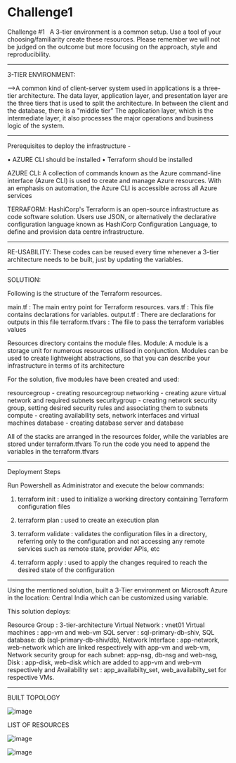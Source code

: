 # Challenge1

Challenge #1
 
A 3-tier environment is a common setup. Use a tool of your choosing/familiarity create these resources. Please remember we will not be judged on the outcome but more focusing on the approach, style and reproducibility.

_____________________________________________________________________________________________________________________________________

3-TIER ENVIRONMENT: 

-->A common kind of client-server system used in applications is a three-tier architecture. The data layer, application layer, and presentation layer are the three tiers that is used to split the architecture. In between the client and the database, there is a "middle tier” The application layer, which is the intermediate layer, it also processes the major operations and business logic of the system. 

____________________________________________________________________________________________________________________________________
Prerequisites to deploy the infrastructure - 

•	AZURE CLI should be installed
•	Terraform should be installed

AZURE CLI: A collection of commands known as the Azure command-line interface (Azure CLI) is used to create and manage Azure resources. With an emphasis on automation, the Azure CLI is accessible across all Azure services

TERRAFORM: HashiCorp's Terraform is an open-source infrastructure as code software solution. Users use JSON, or alternatively the declarative configuration language known as HashiCorp Configuration Language, to define and provision data centre infrastructure.

____________________________________________________________________________________________________________________________________

RE-USABILITY:
These codes can be reused every time whenever a 3-tier architecture needs to be built, just by updating the variables.

____________________________________________________________________________________________________________________________________

SOLUTION:

Following is the structure of the Terraform resources.

main.tf	            : The main entry point for Terraform resources.
vars.tf 		        : This file contains declarations for variables. 
output.tf 	        : There are declarations for outputs in this file
terraform.tfvars  	: The file to pass the terraform variables values

Resources directory contains the module files.
Module: A module is a storage unit for numerous resources utilised in conjunction. Modules can be used to create lightweight abstractions, so that you can describe your infrastructure in terms of its architecture

For the solution, five modules have been created and used:

resourcegroup - creating resourcegroup
networking - creating azure virtual network and required subnets
securitygroup - creating network security group, setting desired security rules and associating them to subnets
compute - creating availability sets, network interfaces and virtual machines
database - creating database server and database

All of the stacks are arranged in the resources folder, while the variables are stored under terraform.tfvars
To run the code you need to append the variables in the terraform.tfvars

____________________________________________________________________________________________________________________________________

Deployment Steps

Run Powershell as Administrator and execute the below commands:

1. terraform init : used to initialize a working directory containing Terraform configuration files

2. terraform plan : used to create an execution plan

3. terraform validate : validates the configuration files in a directory, referring only to the configuration and not accessing any remote services such as remote state, provider APIs, etc

4. terraform apply : used to apply the changes required to reach the desired state of the configuration


______________________________________________________________________________________________________

Using the mentioned solution,  built a 3-Tier environment on Microsoft Azure in the location: Central India which can be customized using variable.

This solution deploys:

Resource Group : 3-tier-architecture
Virtual Network : vnet01
Virtual machines : app-vm and  web-vm
SQL server : sql-primary-db-shiv, 
SQL database: db (sql-primary-db-shiv/db), 
Network Interface : app-network, web-network which are linked respectively with app-vm and  web-vm, 
Network security group for each subnet:  app-nsg, db-nsg and web-nsg, 
Disk : app-disk, web-disk which are added to app-vm and  web-vm respectively and 
Availability set : app_availabilty_set, web_availabilty_set for respective VMs.

______________________________________________________________________________________________________

BUILT TOPOLOGY 

![image](https://user-images.githubusercontent.com/108597286/177026868-beab3d21-4ac2-4acc-8999-93b30064805c.png)


LIST OF RESOURCES

![image](https://user-images.githubusercontent.com/108597286/177026894-fd931e91-c88e-45e0-9208-da3085731c73.png)

![image](https://user-images.githubusercontent.com/108597286/177026898-1566f2d2-98b8-40e6-9ae5-3e4b29b9ecad.png)
















